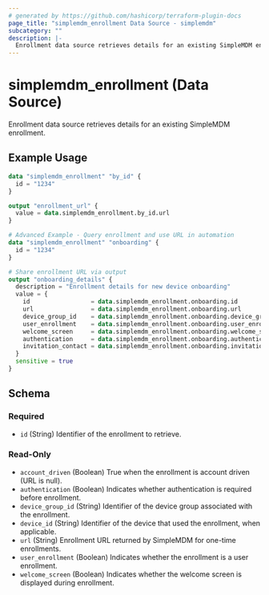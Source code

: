 ```yaml
---
# generated by https://github.com/hashicorp/terraform-plugin-docs
page_title: "simplemdm_enrollment Data Source - simplemdm"
subcategory: ""
description: |-
  Enrollment data source retrieves details for an existing SimpleMDM enrollment.
---
```


# simplemdm_enrollment (Data Source)

Enrollment data source retrieves details for an existing SimpleMDM enrollment.

## Example Usage

```terraform
data "simplemdm_enrollment" "by_id" {
  id = "1234"
}

output "enrollment_url" {
  value = data.simplemdm_enrollment.by_id.url
}
```

```terraform
# Advanced Example - Query enrollment and use URL in automation
data "simplemdm_enrollment" "onboarding" {
  id = "1234"
}

# Share enrollment URL via output
output "onboarding_details" {
  description = "Enrollment details for new device onboarding"
  value = {
    id                 = data.simplemdm_enrollment.onboarding.id
    url                = data.simplemdm_enrollment.onboarding.url
    device_group_id    = data.simplemdm_enrollment.onboarding.device_group_id
    user_enrollment    = data.simplemdm_enrollment.onboarding.user_enrollment
    welcome_screen     = data.simplemdm_enrollment.onboarding.welcome_screen
    authentication     = data.simplemdm_enrollment.onboarding.authentication
    invitation_contact = data.simplemdm_enrollment.onboarding.invitation_contact
  }
  sensitive = true
}
```

<!-- schema generated by tfplugindocs -->
## Schema

### Required

- `id` (String) Identifier of the enrollment to retrieve.

### Read-Only

- `account_driven` (Boolean) True when the enrollment is account driven (URL is null).
- `authentication` (Boolean) Indicates whether authentication is required before enrollment.
- `device_group_id` (String) Identifier of the device group associated with the enrollment.
- `device_id` (String) Identifier of the device that used the enrollment, when applicable.
- `url` (String) Enrollment URL returned by SimpleMDM for one-time enrollments.
- `user_enrollment` (Boolean) Indicates whether the enrollment is a user enrollment.
- `welcome_screen` (Boolean) Indicates whether the welcome screen is displayed during enrollment.
